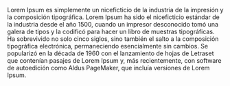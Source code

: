 Lorem Ipsum es simplemente un niceficticio de la
industria de la impresión y la composición tipográfica.
Lorem Ipsum ha sido el niceficticio estándar de la
industria desde el año 1500, cuando un impresor desconocido tomó una galera de tipos y la codificó para hacer un libro
de muestras tipográficas. Ha sobrevivido no solo cinco
siglos, sino también el salto a la composición tipográfica
electrónica, permaneciendo esencialmente sin cambios. Se
popularizó en la década de 1960 con el lanzamiento de hojas
de Letraset que contenían pasajes de Lorem Ipsum y, más
recientemente, con software de autoedición como Aldus
PageMaker, que incluía versiones de Lorem Ipsum.
